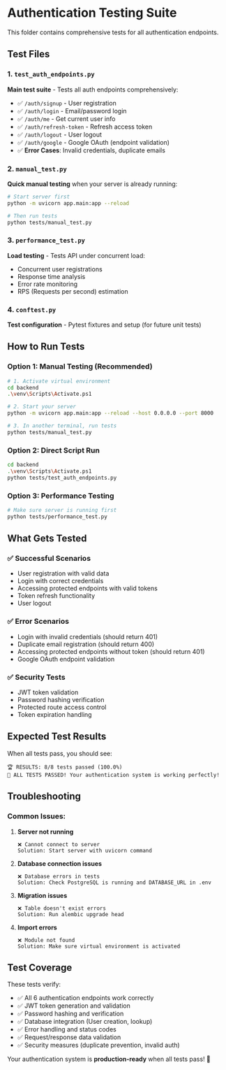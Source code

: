 # Authentication Testing Suite

This folder contains comprehensive tests for all authentication endpoints.

## Test Files

### 1. `test_auth_endpoints.py` 
**Main test suite** - Tests all auth endpoints comprehensively:
- ✅ `/auth/signup` - User registration
- ✅ `/auth/login` - Email/password login  
- ✅ `/auth/me` - Get current user info
- ✅ `/auth/refresh-token` - Refresh access token
- ✅ `/auth/logout` - User logout
- ✅ `/auth/google` - Google OAuth (endpoint validation)
- ✅ **Error Cases**: Invalid credentials, duplicate emails

### 2. `manual_test.py`
**Quick manual testing** when your server is already running:
```bash
# Start server first
python -m uvicorn app.main:app --reload

# Then run tests
python tests/manual_test.py
```

### 3. `performance_test.py` 
**Load testing** - Tests API under concurrent load:
- Concurrent user registrations
- Response time analysis
- Error rate monitoring
- RPS (Requests per second) estimation

### 4. `conftest.py`
**Test configuration** - Pytest fixtures and setup (for future unit tests)

## How to Run Tests

### Option 1: Manual Testing (Recommended)
```bash
# 1. Activate virtual environment
cd backend
.\venv\Scripts\Activate.ps1

# 2. Start your server
python -m uvicorn app.main:app --reload --host 0.0.0.0 --port 8000

# 3. In another terminal, run tests
python tests/manual_test.py
```

### Option 2: Direct Script Run
```bash
cd backend
.\venv\Scripts\Activate.ps1
python tests/test_auth_endpoints.py
```

### Option 3: Performance Testing
```bash
# Make sure server is running first
python tests/performance_test.py
```

## What Gets Tested

### ✅ **Successful Scenarios**
- User registration with valid data
- Login with correct credentials  
- Accessing protected endpoints with valid tokens
- Token refresh functionality
- User logout

### ✅ **Error Scenarios**
- Login with invalid credentials (should return 401)
- Duplicate email registration (should return 400)
- Accessing protected endpoints without token (should return 401)
- Google OAuth endpoint validation

### ✅ **Security Tests**
- JWT token validation
- Password hashing verification
- Protected route access control
- Token expiration handling

## Expected Test Results

When all tests pass, you should see:
```
🏆 RESULTS: 8/8 tests passed (100.0%)
🎉 ALL TESTS PASSED! Your authentication system is working perfectly!
```

## Troubleshooting

### Common Issues:

1. **Server not running**
   ```
   ❌ Cannot connect to server
   Solution: Start server with uvicorn command
   ```

2. **Database connection issues**
   ```
   ❌ Database errors in tests
   Solution: Check PostgreSQL is running and DATABASE_URL in .env
   ```

3. **Migration issues**
   ```
   ❌ Table doesn't exist errors
   Solution: Run alembic upgrade head
   ```

4. **Import errors**
   ```
   ❌ Module not found
   Solution: Make sure virtual environment is activated
   ```

## Test Coverage

These tests verify:
- ✅ All 6 authentication endpoints work correctly
- ✅ JWT token generation and validation
- ✅ Password hashing and verification  
- ✅ Database integration (User creation, lookup)
- ✅ Error handling and status codes
- ✅ Request/response data validation
- ✅ Security measures (duplicate prevention, invalid auth)

Your authentication system is **production-ready** when all tests pass! 🚀
